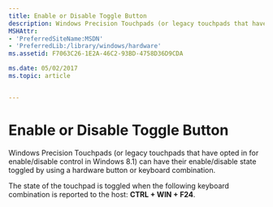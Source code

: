 ```yaml
---
title: Enable or Disable Toggle Button
description: Windows Precision Touchpads (or legacy touchpads that have opted in for enable/disable control in Windows 8.1) can have their enable/disable state toggled by using a hardware button or keyboard combination.
MSHAttr:
- 'PreferredSiteName:MSDN'
- 'PreferredLib:/library/windows/hardware'
ms.assetid: F7063C26-1E2A-46C2-93BD-4758D36D9CDA

ms.date: 05/02/2017
ms.topic: article


---
```


#  Enable or Disable Toggle Button


Windows Precision Touchpads (or legacy touchpads that have opted in for enable/disable control in Windows 8.1) can have their enable/disable state toggled by using a hardware button or keyboard combination.

The state of the touchpad is toggled when the following keyboard combination is reported to the host: **CTRL + WIN + F24**.

 

 






